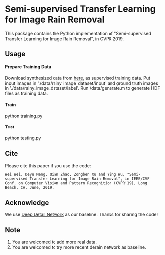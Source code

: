 # Semi-supervised Transfer Learning for Image Rain Removal

This package contains the Python implementation of "Semi-supervised Transfer Learning for Image Rain Removal", in CVPR 2019.





## Usage

#### Prepare Training Data
Download synthesized data from [here](https://github.com/jinnovation/rainy-image-dataset), as supervised training data. Put input images in './data/rainy_image_dataset/input' and ground truth images in './data/rainy_image_dataset/label'.
Run /data/generate.m to generate HDF files as training data.

#### Train
python training.py

#### Test
python testing.py

## Cite
Please cite this paper if you use the code:

    Wei Wei, Deyu Meng, Qian Zhao, Zongben Xu and Ying Wu, "Semi-supervised Transfer Learning for Image Rain Removal", in IEEE/CVF Conf. on Computer Vision and Pattern Recognition (CVPR'19), Long Beach, CA, June, 2019.

## Acknowledge
We use [Deep Detail Network](https://xueyangfu.github.io/projects/cvpr2017.html) as our baseline. Thanks for sharing the code!

## Note
1. You are welcomed to add more real data.
2. You are welcomed to try more recent derain network as baseline.
